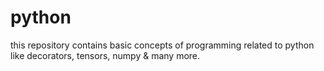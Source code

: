 # python
this repository contains basic concepts of programming related to python
like decorators, tensors, numpy & many more.
